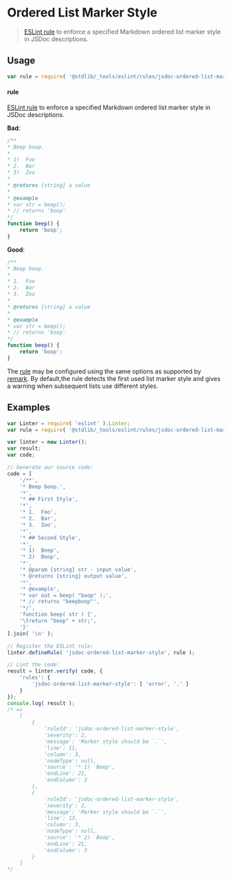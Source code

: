 <!--

@license Apache-2.0

Copyright (c) 2018 The Stdlib Authors.

Licensed under the Apache License, Version 2.0 (the "License");
you may not use this file except in compliance with the License.
You may obtain a copy of the License at

   http://www.apache.org/licenses/LICENSE-2.0

Unless required by applicable law or agreed to in writing, software
distributed under the License is distributed on an "AS IS" BASIS,
WITHOUT WARRANTIES OR CONDITIONS OF ANY KIND, either express or implied.
See the License for the specific language governing permissions and
limitations under the License.

-->

# Ordered List Marker Style

> [ESLint rule][eslint-rules] to enforce a specified Markdown ordered list marker style in JSDoc descriptions.

<section class="intro">

</section>

<!-- /.intro -->

<section class="usage">

## Usage

```javascript
var rule = require( '@stdlib/_tools/eslint/rules/jsdoc-ordered-list-marker-style' );
```

#### rule

[ESLint rule][eslint-rules] to enforce a specified Markdown ordered list marker style in JSDoc descriptions.

**Bad**:

<!-- eslint-disable stdlib/jsdoc-ordered-list-marker-style, stdlib/jsdoc-markdown-remark -->

```javascript
/**
* Beep boop.
*
* 1)  Foo
* 2.  Bar
* 3)  Zoo
*
* @returns {string} a value
*
* @example
* var str = beep();
* // returns 'boop'
*/
function beep() {
    return 'boop';
}
```

**Good**:

```javascript
/**
* Beep boop.
*
* 1.  Foo
* 2.  Bar
* 3.  Zoo
*
* @returns {string} a value
*
* @example
* var str = beep();
* // returns 'boop'
*/
function beep() {
    return 'boop';
}
```

The [rule][eslint-rules] may be configured using the same options as supported by [remark][remark-lint-ordered-list-marker-style]. By default,the rule detects the first used list marker style and gives a warning when subsequent lists use different styles.

</section>

<!-- /.usage -->

<section class="examples">

## Examples

<!-- eslint no-undef: "error" -->

```javascript
var Linter = require( 'eslint' ).Linter;
var rule = require( '@stdlib/_tools/eslint/rules/jsdoc-ordered-list-marker-style' );

var linter = new Linter();
var result;
var code;

// Generate our source code:
code = [
    '/**',
    '* Beep boop.',
    '*',
    '* ## First Style',
    '*',
    '* 1.  Foo',
    '* 2.  Bar',
    '* 3.  Zoo',
    '*',
    '* ## Second Style',
    '*',
    '* 1)  Beep',
    '* 2)  Boop',
    '*',
    '* @param {string} str - input value',
    '* @returns {string} output value',
    '*',
    '* @example',
    '* var out = beep( "boop" );',
    '* // returns "beepboop"',
    '*/',
    'function beep( str ) {',
    '\treturn "beep" + str;',
    '}'
].join( '\n' );

// Register the ESLint rule:
linter.defineRule( 'jsdoc-ordered-list-marker-style', rule );

// Lint the code:
result = linter.verify( code, {
    'rules': {
        'jsdoc-ordered-list-marker-style': [ 'error', '.' ]
    }
});
console.log( result );
/* =>
    [
        {
            'ruleId': 'jsdoc-ordered-list-marker-style',
            'severity': 2,
            'message': 'Marker style should be `.`',
            'line': 11,
            'column': 3,
            'nodeType': null,
            'source': '* 1)  Beep',
            'endLine': 21,
            'endColumn': 3
        },
        {
            'ruleId': 'jsdoc-ordered-list-marker-style',
            'severity': 2,
            'message': 'Marker style should be `.`',
            'line': 13,
            'column': 3,
            'nodeType': null,
            'source': '* 2)  Boop',
            'endLine': 21,
            'endColumn': 3
        }
    ]
*/
```

</section>

<!-- /.examples -->

<section class="links">

[eslint-rules]: https://eslint.org/docs/developer-guide/working-with-rules

[remark-lint-ordered-list-marker-style]: https://github.com/remarkjs/remark-lint/tree/19150d94f89f7a0d94d083417890236d11839641/packages/remark-lint-ordered-list-marker-style

</section>

<!-- /.links -->
